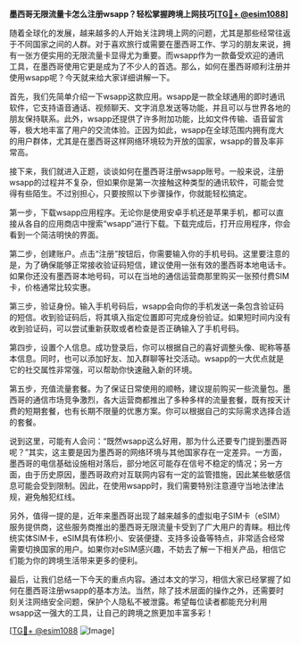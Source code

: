 **墨西哥无限流量卡怎么注册wsapp？轻松掌握跨境上网技巧[[TG💪+ @esim1088](https://t.me/s/esim1088)]**

随着全球化的发展，越来越多的人开始关注跨境上网的问题，尤其是那些经常往返于不同国家之间的人群。对于喜欢旅行或需要在墨西哥工作、学习的朋友来说，拥有一张方便实用的无限流量卡显得尤为重要。而wsapp作为一款备受欢迎的通讯工具，在墨西哥使用它更是成为了不少人的首选。那么，如何在墨西哥顺利注册并使用wsapp呢？今天就来给大家详细讲解一下。

首先，我们先简单介绍一下wsapp这款应用。wsapp是一款全球通用的即时通讯软件，它支持语音通话、视频聊天、文字消息发送等功能，并且可以与世界各地的朋友保持联系。此外，wsapp还提供了许多附加功能，比如文件传输、语音留言等，极大地丰富了用户的交流体验。正因为如此，wsapp在全球范围内拥有庞大的用户群体，尤其是在墨西哥这样网络环境较为开放的国家，wsapp的普及率非常高。

接下来，我们就进入正题，谈谈如何在墨西哥注册wsapp账号。一般来说，注册wsapp的过程并不复杂，但如果你是第一次接触这种类型的通讯软件，可能会觉得有些陌生。不过别担心，只要按照以下步骤操作，你就能轻松搞定。

第一步，下载wsapp应用程序。无论你是使用安卓手机还是苹果手机，都可以直接从各自的应用商店中搜索“wsapp”进行下载。下载完成后，打开应用程序，你会看到一个简洁明快的界面。

第二步，创建账户。点击“注册”按钮后，你需要输入你的手机号码。这里要注意的是，为了确保能够正常接收验证码短信，建议使用一张有效的墨西哥本地电话卡。如果你还没有墨西哥本地号码，可以在当地的通信运营商那里购买一张预付费SIM卡，价格通常比较实惠。

第三步，验证身份。输入手机号码后，wsapp会向你的手机发送一条包含验证码的短信。收到验证码后，将其填入指定位置即可完成身份验证。如果短时间内没有收到验证码，可以尝试重新获取或者检查是否正确输入了手机号码。

第四步，设置个人信息。成功登录后，你可以根据自己的喜好调整头像、昵称等基本信息。同时，也可以添加好友、加入群聊等社交活动。wsapp的一大优点就是它的社交属性非常强，可以帮助你快速融入新的环境。

第五步，充值流量套餐。为了保证日常使用的顺畅，建议提前购买一些流量包。墨西哥的通信市场竞争激烈，各大运营商都推出了多种多样的流量套餐，既有按天计费的短期套餐，也有长期不限量的优惠方案。你可以根据自己的实际需求选择合适的套餐。

说到这里，可能有人会问：“既然wsapp这么好用，那为什么还要专门提到墨西哥呢？”其实，这主要是因为墨西哥的网络环境与其他国家存在一定差异。一方面，墨西哥的电信基础设施相对落后，部分地区可能存在信号不稳定的情况；另一方面，由于历史原因，墨西哥政府对互联网内容有一定的监管措施，因此某些敏感信息可能会受到限制。因此，在使用wsapp时，我们需要特别注意遵守当地法律法规，避免触犯红线。

另外，值得一提的是，近年来墨西哥出现了越来越多的虚拟电子SIM卡（eSIM）服务提供商，这些服务商推出的墨西哥无限流量卡受到了广大用户的青睐。相比传统实体SIM卡，eSIM具有体积小、安装便捷、支持多设备等特点，非常适合经常需要切换国家的用户。如果你对eSIM感兴趣，不妨去了解一下相关产品，相信它们能为你的跨境生活带来更多的便利。

最后，让我们总结一下今天的重点内容。通过本文的学习，相信大家已经掌握了如何在墨西哥注册wsapp的基本方法。当然，除了技术层面的操作之外，还需要时刻关注网络安全问题，保护个人隐私不被泄露。希望每位读者都能充分利用wsapp这一强大的工具，让自己的跨境之旅更加丰富多彩！

[[TG💪+ @esim1088](https://t.me/s/esim1088) ![Image](https://i.postimg.cc/4NQfJmqS/Snipaste-2025-05-13-00-14-12.png)]